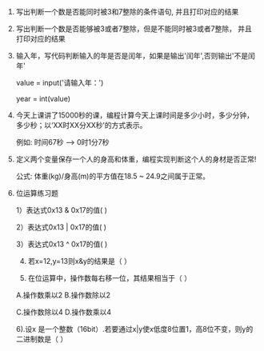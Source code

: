 1. 写出判断一个数是否能同时被3和7整除的条件语句, 并且打印对应的结果

2. 写出判断一个数是否能够被3或者7整除，但是不能同时被3或者7整除， 并且打印对应的结果

3. 输入年，写代码判断输入的年是否是闰年，如果是输出'闰年',否则输出'不是闰年'  

   value  = input('请输入年：')

   year = int(value)

4. 今天上课讲了15000秒的课，编程计算今天上课时间是多少小时，多少分钟，多少秒；以‘XX时XX分XX秒’的方式表示。

   例如: 时间67秒  —> 0时1分7秒

   

5. 定义两个变量保存一个人的身高和体重，编程实现判断这个人的身材是否正常!

   公式: 体重(kg)/身高(m)的平方值在18.5 ~ 24.9之间属于正常。

   

6. 位运算练习题

   1）表达式0x13 & 0x17的值(	)

   2）表达式0x13 | 0x17的值(	)

   3）表达式0x13 ^ 0x17的值(	)

   4)  若x=12,y=13则x&y的结果是（ 	）

   5) 在位运算中，操作数每右移一位，其结果相当于（	 ）  

   A.操作数乘以2     B.操作数除以2 

   C.操作数除以4     D.操作数乘以4

   6).设x 是一个整数（16bit）.若要通过x|y使x低度8位置1，高8位不变，则y的二进制数是（	 ）

   


